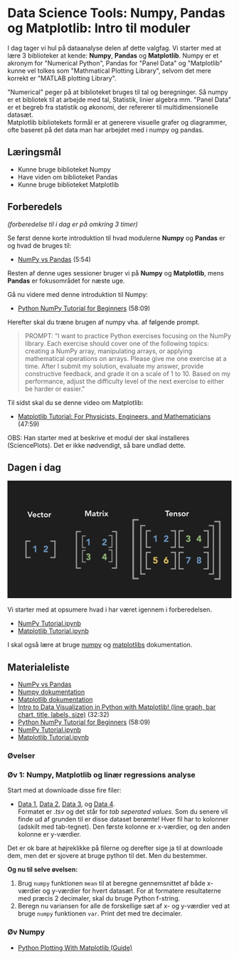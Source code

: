 # Data Science Tools: Numpy, Pandas og Matplotlib: Intro til moduler
I dag tager vi hul på dataanalyse delen af dette valgfag. Vi starter med at lære 3 biblioteker at kende: **Numpy**, **Pandas** og **Matplotlib**. Numpy er et akronym for "Numerical Python", Pandas for "Panel Data" og "Matplotlib" kunne vel tolkes som "Mathmatical Plotting Library", selvom det mere korrekt er "MATLAB plotting Library".

"Numerical" peger på at biblioteket bruges til tal og beregninger. Så numpy er et bibliotek til at arbejde med tal, Statistik, linier algebra mm. "Panel Data" er et begreb fra statistik og økonomi, der refererer til multidimensionelle datasæt.    
Matplotlib bibliotekets formål er at generere visuelle grafer og diagrammer, ofte baseret på det data man har arbejdet med i numpy og pandas.

## Læringsmål
* Kunne bruge biblioteket Numpy
* Have viden om biblioteket Pandas
* Kunne bruge biblioteket Matplotlib

## Forberedels
_(forberedelse til i dag er på omkring 3 timer)_    

Se først denne korte introduktion til hvad modulerne **Numpy** og **Pandas** er og hvad de bruges til:

* [NumPy vs Pandas](https://www.youtube.com/watch?v=KHoEbRH46Zk) (5:54)

Resten af denne uges sessioner bruger vi på **Numpy** og **Matplotlib**, mens **Pandas** er fokusområdet for næste uge. 

Gå nu videre med denne introduktion til Numpy:
* [Python NumPy Tutorial for Beginners](https://www.youtube.com/watch?v=QUT1VHiLmmI) (58:09)

Herefter skal du træne brugen af numpy vha. af følgende prompt.

> PROMPT: "I want to practice Python exercises focusing on the NumPy library. Each exercise should cover one of the following topics: creating a NumPy array, manipulating arrays, or applying mathematical operations on arrays.
> Please give me one exercise at a time. After I submit my solution, evaluate my answer, provide constructive feedback, and grade it on a scale of 1 to 10. Based on my performance, adjust the difficulty level of the next exercise to either be harder or easier."

Til sidst skal du se denne video om Matplotlib:

* [Matplotlib Tutorial: For Physicists, Engineers, and Mathematicians](https://www.youtube.com/watch?v=cTJBJH8hacc&list=PLkdGijFCNuVnGxo-1fSNcdHh5gZc17oRM) (47:59)

OBS: Han starter  med at beskrive et modul der skal installeres (SciencePlots). Det er ikke nødvendigt, så bare undlad dette. 


<!--
* [Intro to Data Visualization in Python with Matplotlib! (line graph, bar chart, title, labels, size)](https://www.youtube.com/watch?v=DAQNHzOcO5A) (32:32)
-->


## Dagen i dag

![](../assests/vector_matrix_tensor.png)

Vi starter med at opsumere hvad i har været igennem i forberedelsen. 

* [NumPy Tutorial.ipynb](https://github.com/KeithGalli/NumPy/blob/master/NumPy%20Tutorial.ipynb)
* [Matplotlib Tutorial.ipynb](https://github.com/KeithGalli/matplotlib_tutorial/blob/master/Matplotlib%20Tutorial.ipynb)

I skal også lære at bruge [numpy](https://numpy.org/doc/stable/user/absolute_beginners.html) og [matplotlibs](https://matplotlib.org/stable/) dokumentation.

## Materialeliste
* [NumPy vs Pandas](https://www.youtube.com/watch?v=KHoEbRH46Zk)
* [Numpy dokumentation](https://numpy.org/doc/stable/user/absolute_beginners.html)
* [Matplotlib dokumentation](https://matplotlib.org/stable/)
* [Intro to Data Visualization in Python with Matplotlib! (line graph, bar chart, title, labels, size)](https://www.youtube.com/watch?v=DAQNHzOcO5A) (32:32)
* [Python NumPy Tutorial for Beginners](https://www.youtube.com/watch?v=QUT1VHiLmmI) (58:09)
* [NumPy Tutorial.ipynb](https://github.com/KeithGalli/NumPy/blob/master/NumPy%20Tutorial.ipynb)
* [Matplotlib Tutorial.ipynb](https://github.com/KeithGalli/matplotlib_tutorial/blob/master/Matplotlib%20Tutorial.ipynb)

<!-- 
* [NumPy Tutorial: Your First Steps Into Data Science in Python](https://realpython.com/numpy-tutorial/#hello-numpy-curving-test-grades-tutorial)
-->

### Øvelser

### Øv 1: Numpy, Matplotlib og linær regressions analyse
Start med at downloade disse fire filer:
* [Data 1](../assests/data1.tsv), [Data 2](../assests/data2.tsv), [Data 3](../assests/data3.tsv), og [Data 4](../assests/data4.tsv).    
Formatet er _.tsv_ og det står for _tab seperated values_. Som du senere vil finde ud af grunden til er disse dataset berømte! Hver fil har to kolonner (adskilt med tab-tegnet). Den første kolonne er x-værdier, og den anden kolonne er y-værdier.    

Det er ok bare at højreklikke på filerne og derefter sige ja til at downloade dem, men det er sjovere at bruge python til det. Men du bestemmer.     

**Og nu til selve øvelsen:**    

1. Brug `numpy` funktionen `mean` til at beregne gennemsnittet af både x-værdier og y-værdier for hvert datasæt. For at formatere resultaterne med præcis 2 decimaler, skal du bruge Python f-string.
2. Beregn nu variansen for alle de forskellige sæt af x- og y-værdier ved at bruge `numpy` funktionen `var`. Print det med tre decimaler.


### Øv Numpy

* [Python Plotting With Matplotlib (Guide)
](https://realpython.com/python-matplotlib-guide/)
